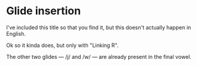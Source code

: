 # Glide insertion

I've included this title so that you find it, but this doesn't actually happen in English.

Ok so it kinda does, but only with "Linking R".&#x20;

The other two glides — /j/ and /w/ — are already present in the final vowel.
